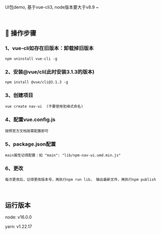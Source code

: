 UI包demo, 基于vue-cli3, node版本要大于v8.9 ~

<br/>

## 🚀 操作步骤

### 1、vue-cli如存在旧版本：卸载掉旧版本  

```
npm uninstall vue-cli -g 
```
### 2、安装@vue/cli(此时安装3.1.3的版本)
```
npm install @vue/cli@3.1.3 -g
```

### 3、创建项目
```
vue create nav-ui  (不要使用驼峰式命名)
```

### 4、配置vue.config.js 
```
按照官方文档按需配置即可
```

### 5、package.json配置
```
main属性记得配置：如 "main": "lib/npm-nav-ui.umd.min.js"
```

### 6、更改
```
每次更改后，记得更改版本号，再执行npm run lib， 输出最新文件，再执行npm publish
```

<br>

## 运行版本
node: v16.0.0

yarn: v1.22.17
